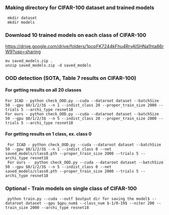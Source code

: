 ### Making directory for CIFAR-100 dataset and trained models
     mkdir dataset
     mkdir models

### Download 10 trained models on each class of CIFAR-100
https://drive.google.com/drive/folders/1pcpFK7244kFhu4RryAlSHNa1hta86rW9?usp=sharing
    
    mv saved_models.zip .
    unzip saved_models.zip -d saved_models

### OOD detection (SOTA, Table 7 results on CIFAR-100)
#### For getting results on all 20 classes
    For ICAD - python check_OOD.py --cuda --dataroot dataset --batchSize 50 --gpu $0/1/2/3$ --n 1 --indist_class 20 --proper_train_size 2000 --trials 5 --archi_type resnet18
    For ours - python check_OOD.py --cuda --dataroot dataset --batchSize 50 --gpu $0/1/2/3$ --n 5 --indist_class 20 --proper_train_size 2000 --trials 5 --archi_type resnet18
    
#### For getting results on 1 class, ex. class 0
     For ICAD - python check_OOD.py --cuda --dataroot dataset --batchSize 50 --gpu $0/1/2/3$ --n 1 --indist_class 0 --net saved_models/class0.pth --proper_train_size 2000 --trials 5 --archi_type resnet18
     For ours -  python check_OOD.py --cuda --dataroot dataset --batchSize 50 --gpu $0/1/2/3$ --n 5 --indist_class 0 --net saved_models/class0.pth --proper_train_size 2000 --trials 5 --archi_type resnet18
   
### Optional - Train models on single class of CIFAR-100
     python train.py --cuda --outf $output dir for saving the model$ --dataroot dataset --gpu $gpu_num$ --class_num $-1/0-19$ --niter 200 -- train_size 2000 --archi_type resnet18 
